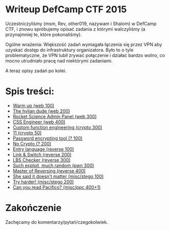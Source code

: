 # Writeup DefCamp CTF 2015

Uczestniczyliśmy (msm, Rev, other019, nazywam i Shalom) w DefCamp CTF, i znowu spróbujemy opisać zadania z którymi walczyliśmy (a przynajmniej te, które pokonaliśmy).

Ogólne wrażenia:
Większość zadań wymagała łączenia się przez VPN aby uzyskać dostęp do infrastruktury organizatora. Było to o tyle problematyczne, że VPN lubił zrywać połączenie i działać bardzo wolno, co mocno utrudniało pracę nad niektórymi zadaniami.

A teraz opisy zadań po kolei.

# Spis treści:
* [Warm up (web 100)]()
* [The hylian dude (web 200)]()
* [Rocket Science Admin Panel (web 300)]()
* [CSS Engineer (web 400)]()
* [Custom function engineering (crypto 300)](crypto_300_custom_function)
* [11 (crypto 50)](crypto_50)
* [Password encrypting tool (? 100)]()
* [No Crypto (? 200)]()
* [Entry language (reverse 100)](re_100_entry)
* [Link & Switch (reverse 200)](re_200_link)
* [LBS Checker (reverse 300)](re_300_lbs_checker) 
* [Such exploit, much random (pwn 300)]()
* [Master of Reversing (reverse 400)](re_400_master_of_reversing)
* [She said it doesn't matter (misc/stego 100)]()
* [Try harder! (misc/stego 200)](misc_200_try_harder)
* [Can you read Pacifico? (misc/ppc 400+1)](misc_400_captcha)

# Zakończenie

Zachęcamy do komentarzy/pytań/czegokolwiek.
